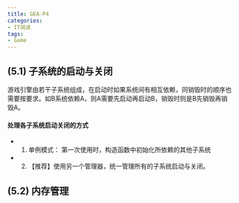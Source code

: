 ```yaml
---
title: GEA-P4
categories:
- IT阅读
tags: 
- Game
---
```


## (5.1) 子系统的启动与关闭
游戏引擎由若干子系统组成，在启动时如果系统间有相互依赖，同销毁时的顺序也需要按要求。如B系统依赖A，则A需要先启动再启动B，销毁时则是B先销毁再销毁A。

#### 处理各子系统启动关闭的方式
* 1. 单例模式： 第一次使用时，构造函数中初始化所依赖的其他子系统
* 2. 【推荐】使用另一个管理器，统一管理所有的子系统启动与关闭。


## (5.2) 内存管理



